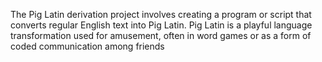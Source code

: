 The Pig Latin derivation project involves creating a program or script that converts regular English text into Pig Latin. Pig Latin is a playful language transformation used for amusement, often in word games or as a form of coded communication among friends
